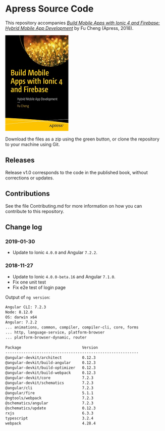 # Apress Source Code

This repository accompanies [*Build Mobile Apps with Ionic 4 and Firebase: Hybrid Mobile App Development*](https://www.apress.com/9781484237748) by Fu Cheng (Apress, 2018).

[comment]: #cover
![Cover image](9781484237748.jpg)

Download the files as a zip using the green button, or clone the repository to your machine using Git.

## Releases

Release v1.0 corresponds to the code in the published book, without corrections or updates.

## Contributions

See the file Contributing.md for more information on how you can contribute to this repository.

## Change log

### **2019-01-30**

* Update to Ionic `4.0.0` and Angular `7.2.2`.

### **2018-11-27**
 
* Update to Ionic `4.0.0-beta.16` and Angular `7.1.0`.
* Fix one unit test
* Fix e2e test of login page

Output of `ng version`:

```
Angular CLI: 7.2.3
Node: 8.12.0
OS: darwin x64
Angular: 7.2.2
... animations, common, compiler, compiler-cli, core, forms
... http, language-service, platform-browser
... platform-browser-dynamic, router

Package                           Version
-----------------------------------------------------------
@angular-devkit/architect         0.12.3
@angular-devkit/build-angular     0.12.3
@angular-devkit/build-optimizer   0.12.3
@angular-devkit/build-webpack     0.12.3
@angular-devkit/core              7.2.3
@angular-devkit/schematics        7.2.3
@angular/cli                      7.2.3
@angular/fire                     5.1.1
@ngtools/webpack                  7.2.3
@schematics/angular               7.2.3
@schematics/update                0.12.3
rxjs                              6.3.3
typescript                        3.2.4
webpack                           4.28.4
```